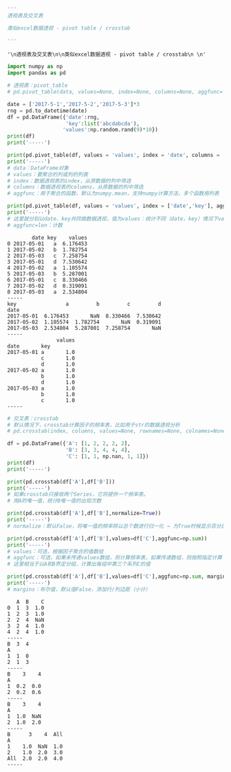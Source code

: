 ```python
'''
透视表及交叉表

类似excel数据透视 - pivot table / crosstab
 
'''
```




    '\n透视表及交叉表\n\n类似excel数据透视 - pivot table / crosstab\n \n'




```python
import numpy as np
import pandas as pd
```


```python
# 透视表：pivot_table
# pd.pivot_table(data, values=None, index=None, columns=None, aggfunc='mean', fill_value=None, margins=False, dropna=True, margins_name='All')

date = ['2017-5-1','2017-5-2','2017-5-3']*3
rng = pd.to_datetime(date)
df = pd.DataFrame({'date':rng,
                   'key':list('abcdabcda'),
                  'values':np.random.rand(9)*10})
print(df)
print('-----')

print(pd.pivot_table(df, values = 'values', index = 'date', columns = 'key', aggfunc=np.sum))  # 也可以写 aggfunc='sum'
print('-----')
# data：DataFrame对象
# values：要聚合的列或列的列表
# index：数据透视表的index，从原数据的列中筛选
# columns：数据透视表的columns，从原数据的列中筛选
# aggfunc：用于聚合的函数，默认为numpy.mean，支持numpy计算方法，多个函数用列表

print(pd.pivot_table(df, values = 'values', index = ['date','key'], aggfunc=len))
print('-----')
# 这里就分别以date、key共同做数据透视，值为values：统计不同（date，key）情况下values的平均值
# aggfunc=len：计数
```

            date key    values
    0 2017-05-01   a  6.176453
    1 2017-05-02   b  1.782754
    2 2017-05-03   c  7.258754
    3 2017-05-01   d  7.530642
    4 2017-05-02   a  1.105574
    5 2017-05-03   b  5.287001
    6 2017-05-01   c  8.330466
    7 2017-05-02   d  0.319091
    8 2017-05-03   a  2.534804
    -----
    key                a         b         c         d
    date                                              
    2017-05-01  6.176453       NaN  8.330466  7.530642
    2017-05-02  1.105574  1.782754       NaN  0.319091
    2017-05-03  2.534804  5.287001  7.258754       NaN
    -----
                    values
    date       key        
    2017-05-01 a       1.0
               c       1.0
               d       1.0
    2017-05-02 a       1.0
               b       1.0
               d       1.0
    2017-05-03 a       1.0
               b       1.0
               c       1.0
    -----
    


```python
# 交叉表：crosstab
# 默认情况下，crosstab计算因子的频率表，比如用于str的数据透视分析
# pd.crosstab(index, columns, values=None, rownames=None, colnames=None, aggfunc=None, margins=False, dropna=True, normalize=False)

df = pd.DataFrame({'A': [1, 2, 2, 2, 2],
                   'B': [3, 3, 4, 4, 4],
                   'C': [1, 1, np.nan, 1, 1]})
print(df)
print('-----')

print(pd.crosstab(df['A'],df['B']))
print('-----')
# 如果crosstab只接收两个Series，它将提供一个频率表。
# 用A的唯一值，统计B唯一值的出现次数

print(pd.crosstab(df['A'],df['B'],normalize=True))
print('-----')
# normalize：默认False，将唯一值的频率除以总个数进行归一化 → 为True时候显示百分比

print(pd.crosstab(df['A'],df['B'],values=df['C'],aggfunc=np.sum))
print('-----')
# values：可选，根据因子聚合的值数组
# aggfunc：可选，如果未传递values数组，则计算频率表，如果传递数组，则按照指定计算
# 这里相当于以A和B界定分组，计算出每组中第三个系列C的值

print(pd.crosstab(df['A'],df['B'],values=df['C'],aggfunc=np.sum, margins=True))
print('-----')
# margins：布尔值，默认值False，添加行/列边距（小计）
```

       A  B    C
    0  1  3  1.0
    1  2  3  1.0
    2  2  4  NaN
    3  2  4  1.0
    4  2  4  1.0
    -----
    B  3  4
    A      
    1  1  0
    2  1  3
    -----
    B    3    4
    A          
    1  0.2  0.0
    2  0.2  0.6
    -----
    B    3    4
    A          
    1  1.0  NaN
    2  1.0  2.0
    -----
    B      3    4  All
    A                 
    1    1.0  NaN  1.0
    2    1.0  2.0  3.0
    All  2.0  2.0  4.0
    -----
    
